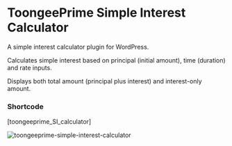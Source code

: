# ToongeePrime Simple Interest Calculator
A simple interest calculator plugin for WordPress.

Calculates simple interest based on principal (initial amount), time (duration) and rate inputs.

Displays both total amount (principal plus interest) and interest-only amount.


### Shortcode
\[toongeeprime_SI_calculator\]

![toongeeprime-simple-interest-calculator](https://user-images.githubusercontent.com/39152476/157036383-ebd7ef7d-d545-4279-acbb-185748c1477d.png)
